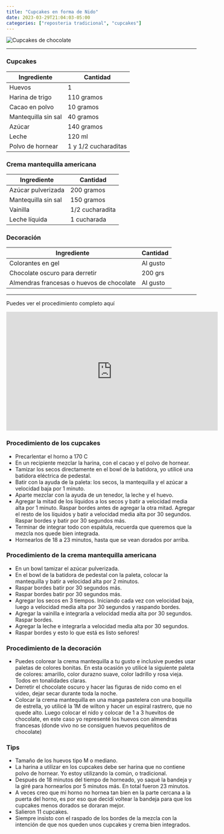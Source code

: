 ```yaml
---
title: "Cupcakes en forma de Nido"
date: 2023-03-29T21:04:03-05:00
categories: ["reposteria tradicional", "cupcakes"]
---
```

![Cupcakes de chocolate](../../images/cupcakes_nido.jpg)

---

### Cupcakes

| Ingrediente | Cantidad |
| ----------- | ----------- |
| Huevos | 1 |
| Harina de trigo | 110 gramos |
| Cacao en polvo | 10 gramos |
| Mantequilla sin sal | 40 gramos |
| Azúcar | 140 gramos |
| Leche | 120 ml |
| Polvo de hornear | 1 y 1/2 cucharaditas |

### Crema mantequilla americana

| Ingrediente | Cantidad |
| ----------- | ----------- |
| Azúcar pulverizada | 200 gramos |
| Mantequilla sin sal | 150 gramos |
| Vainilla | 1/2 cucharadita |
| Leche líquida | 1 cucharada |

### Decoración

| Ingrediente | Cantidad |
| ----------- | ----------- |
| Colorantes en gel | Al gusto |
| Chocolate oscuro para derretir | 200 grs |
| Almendras francesas o huevos de chocolate | Al gusto |

___

Puedes ver el procedimiento completo aquí
<iframe width="560" height="315" src="https://www.youtube.com/embed/FhnpHe-GYB0" title="YouTube video player" frameborder="0" allow="accelerometer; autoplay; clipboard-write; encrypted-media; gyroscope; picture-in-picture; web-share" allowfullscreen></iframe>

### Procedimiento de los cupcakes
- Precarlentar el horno a 170 C
- En un recipiente mezclar la harina, con el cacao y el polvo de hornear.
- Tamizar los secos directamente en el bowl de la batidora, yo utilicé una batidora eléctrica de pedestal.
- Batir con la ayuda de la paleta: los secos, la mantequilla y el azúcar a velocidad baja por 1 minuto.
- Aparte mezclar con la ayuda de un tenedor, la leche y el huevo.
- Agregar la mitad de los líquidos a los secos y batir a velocidad media alta por 1 minuto. Raspar bordes antes de agregar la otra mitad. Agregar el resto de los líquidos y batir a velocidad media alta por 30 segundos. Raspar bordes y batir por 30 segundos más.
- Terminar de integrar todo con espátula, recuerda que queremos que la mezcla nos quede bien integrada.
- Hornearlos de 18 a 23 minutos, hasta que se vean dorados por arriba. 

### Procedimiento de la crema mantequilla americana
- En un bowl tamizar el azúcar pulverizada.
- En el bowl de la batidora de pedestal con la paleta, colocar la mantequilla y batir a velocidad alta por 2 minutos.
- Raspar bordes batir por 30 segundos más.
- Raspar bordes batir por 30 segundos más.
- Agregar los secos en 3 tiempos. Iniciando cada vez con velocidad baja, luego a velocidad media alta por 30 segundos y raspando bordes.
- Agregar la vainilla e integrarla a velocidad media alta por 30 segundos. Raspar bordes.
- Agregar la leche e integrarla a velocidad media alta por 30 segundos.
- Raspar bordes y esto lo que está es listo señores!

### Procedimiento de la decoración
- Puedes colorear la crema mantequilla a tu gusto e inclusive puedes usar paletas de colores bonitas. En esta ocasión yo utilicé la siguiente paleta de colores: amarillo, color durazno suave, color ladrillo y rosa vieja. Todos en tonalidades claras.
- Derretir el chocolate oscuro y hacer las figuras de nido como en el video, dejar secar durante toda la noche.
- Colocar la crema mantequilla en una manga pastelera con una boquilla de estrella, yo utilicé la 1M de wilton y hacer un espiral rastrero, que no quede alto. Luego colocar el nido y colocar de 1 a 3 huevitos de chocolate, en este caso yo representé los huevos con almendras francesas (donde vivo no se consiguen huevos pequeñitos de chocolate)

### Tips
- Tamaño de los huevos tipo M o mediano.
- La harina a utilizar en los cupcakes debe ser harina que no contiene polvo de hornear. Yo estoy utilizando la común, o tradicional.
- Después de 18 minutos del tiempo de horneado, yo saqué la bandeja y la giré para hornearlos por 5 minutos más. En total fueron 23 minutos.
- A veces creo que mi horno no hornea tan bien en la parte cercana a la puerta del horno, es por eso que decidí voltear la bandeja para que los cupcakes menos dorados se doraran mejor.
- Salieron 11 cupcakes.
- Siempre insisto con el raspado de los bordes de la mezcla con la intención de que nos queden unos cupcakes y crema bien integrados.
